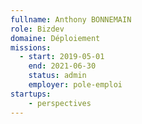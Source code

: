 ```yaml
---
fullname: Anthony BONNEMAIN
role: Bizdev
domaine: Déploiement
missions:
  - start: 2019-05-01
    end: 2021-06-30
    status: admin
    employer: pole-emploi
startups:
    - perspectives
---
```

